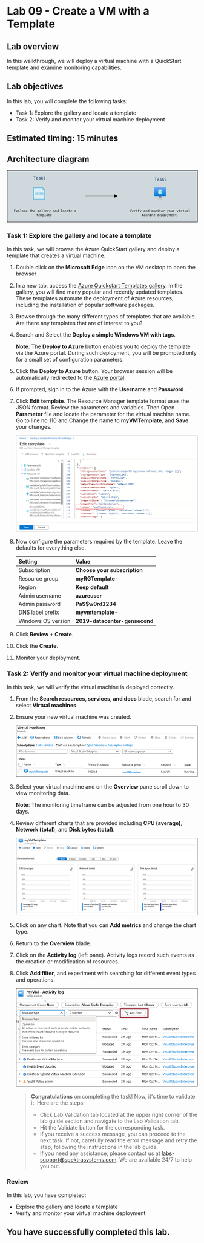 # Lab 09 - Create a VM with a Template

## Lab overview

In this walkthrough, we will deploy a virtual machine with a QuickStart template and examine monitoring capabilities.

## Lab objectives

In this lab, you will complete the following tasks:

+ Task 1: Explore the gallery and locate a template
+ Task 2: Verify and monitor your virtual machine deployment

## Estimated timing: 15 minutes

## Architecture diagram

![](../images/az900lab09.PNG) 

### Task 1: Explore the gallery and locate a template

In this task, we will browse the Azure QuickStart gallery and deploy a template that creates a virtual machine.

1. Double click on the **Microsoft Edge** icon on the VM desktop to open the browser

1. In a new tab, access the [Azure Quickstart Templates gallery](https://azure.microsoft.com/resources/templates?azure-portal=true). In the gallery, you will find many popular and recently updated templates. These templates automate the deployment of Azure resources, including the installation of popular software packages.

1. Browse through the many different types of templates that are available. Are there any templates that are of interest to you?

1. Search and Select the **Deploy a simple Windows VM with tags**.

    **Note**: The **Deploy to Azure** button enables you to deploy the template via the Azure portal. During such deployment, you will be prompted only for a small set of configuration parameters. 

1. Click the **Deploy to Azure** button. Your browser session will be automatically redirected to the [Azure portal](http://portal.azure.com/).

1. If prompted, sign in to the Azure with the **Username** <inject key="AzureAdUserEmail"></inject> and **Password** <inject key="AzureAdUserPassword"></inject>.

1. Click **Edit template**. The Resource Manager template format uses the JSON format. Review the parameters and variables.  Then Open **Parameter** file and locate the parameter for the virtual machine name. Go to line no 110 and Change the name to **myVMTemplate**, and **Save** your changes. 

    ![](../images/imageVM1.png)

1. Now configure the parameters required by the template. Leave the defaults for everything else. 

    | Setting| Value|
    |----|----|
    | Subscription | **Choose your subscription**|
    | Resource group | **myRGTemplate-<inject key="DeploymentID" enableCopy="false"/>**  |
    | Region | **Keep default** |
    | Admin username | **azureuser** |
    | Admin password | **Pa$$w0rd1234** |
    | DNS label prefix | **myvmtemplate-<inject key="DeploymentID" enableCopy="false"/>** |
    | Windows OS version | **2019-datacenter-gensecond** |
    
1. Click **Review + Create**.
 
1. Click the **Create**.

1. Monitor your deployment. 

### Task 2: Verify and monitor your virtual machine deployment

In this task, we will verify the virtual machine is deployed correctly. 

1. From the **Search resources, services, and docs** blade, search for and select **Virtual machines**.

1. Ensure your new virtual machine was created. 

    ![Screenshot of the virtual machines page. The new VM is shown and running.](../images/0902.png)

1. Select your virtual machine and on the **Overview** pane scroll down to view monitoring data.

    **Note**: The monitoring timeframe can be adjusted from one hour to 30 days.

1. Review different charts that are provided including **CPU (average)**, **Network (total)**, and **Disk bytes (total)**. 

    ![Screenshot of the virtual machine monitoring charts.](../images/0903.png)

1. Click on any chart. Note that you can **Add metrics** and change the chart type.

1. Return to the **Overview** blade.

1. Click on the **Activity log** (left pane). Activity logs record such events as the creation or modification of resources. 

1. Click **Add filter**, and experiment with searching for different event types and operations. 

   ![Screenshot of the Add filters page with Event type selected.](../images/0904.png)

   > **Congratulations** on completing the task! Now, it's time to validate it. Here are the steps:
   > - Click Lab Validation tab located at the upper right corner of the lab guide section and navigate to the Lab Validation tab.
   > - Hit the Validate button for the corresponding task.
   > - If you receive a success message, you can proceed to the next task. If not, carefully read the error message and retry the step, following the instructions in the lab guide.
   > - If you need any assistance, please contact us at labs-support@spektrasystems.com. We are available 24/7 to help you out.
    
### Review
In this lab, you have completed:
- Explore the gallery and locate a template
- Verify and monitor your virtual machine deployment
  
## You have successfully completed this lab.
